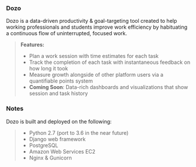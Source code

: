 ### Dozo
Dozo is a data-driven productivity & goal-targeting tool created to help working professionals and students improve work efficiency by habituating a continuous flow of uninterrupted, focused work. 
> **Features:**
> - Plan a work session with time estimates for each task
> - Track the completion of each task with instantaneous feedback on how long it took
> - Measure growth alongside of other platform users via a quantifiable points system
> - **Coming Soon**: Data-rich dashboards and visualizations that show session and task history

### Notes
Dozo is built and deployed on the following:
> - Python 2.7 (port to 3.6 in the near future)
> - Django web framework
> - PostgreSQL
> - Amazon Web Services EC2
> - Nginx & Gunicorn
